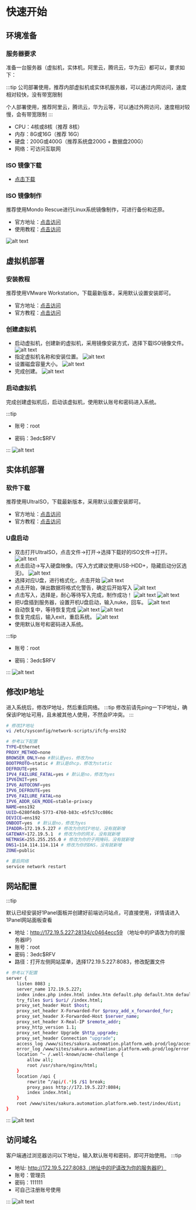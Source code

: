 # 快速开始

## 环境准备

### 服务器要求

准备一台服务器（虚拟机，实体机，阿里云，腾讯云，华为云）都可以，要求如下：

:::tip
公司部署使用，推荐内部虚拟机或实体机服务器，可以通过内网访问，速度相对较快，没有带宽限制

个人部署使用，推荐阿里云，腾讯云，华为云等，可以通过外网访问，速度相对较慢，会有带宽限制
:::

- CPU：4核或8核（推荐 8核）
- 内存：8G或16G（推荐 16G）
- 硬盘：200G或400G（推荐系统盘200G + 数据盘200G）
- 网络：可访问互联网

### ISO 镜像下载

- [点击下载](http://172.19.5.227:8079/Sakura.Automation.Platform/iso/Sakura.Automation.Platform_V1.6.0.iso)

### ISO 镜像制作

推荐使用Mondo Rescue进行Linux系统镜像制作，可进行备份和还原。

- 官方地址：[点击访问](http://www.mondorescue.org/)
- 使用教程：[点击访问](https://www.cnblogs.com/safe-rabbit/p/17550182.html)

![alt text](image-17.png)

## 虚拟机部署

### 安装教程

推荐使用VMware Workstation，下载最新版本，采用默认设置安装即可。

- 官方地址：[点击访问](https://www.vmware.com/products/workstation-pro/workstation-pro-evaluation.html)
- 官方教程：[点击访问](https://www.vmware.com/support/ws55/doc/ws_new_install.html)

### 创建虚拟机

- 启动虚拟机，创建新的虚拟机，采用镜像安装方式，选择下载ISO镜像文件。
![alt text](image.png)
- 指定虚拟机名称和安装位置。
![alt text](image-1.png)
- 设置磁盘容量大小。
![alt text](image-2.png)
- 完成创建。
![alt text](image-3.png)

### 启动虚拟机

完成创建虚拟机后，启动该虚拟机，使用默认账号和密码进入系统。

:::tip

- 账号：root
  
- 密码：3edc$RFV
  
:::
![alt text](image-5.png)

## 实体机部署

### 软件下载

推荐使用UltraISO，下载最新版本，采用默认设置安装即可。

- 官方地址：[点击访问](https://cn.ultraiso.net/xiazai.html)
- 官方教程：[点击访问](https://cn.ultraiso.net/jiaochengzhongxin.html)

### U盘启动

- 双击打开UltraISO，点击文件->打开->选择下载好的ISO文件->打开。
![alt text](image-8.png)
- 点击启动->写入硬盘映像。(写入方式建议使用USB-HDD+，隐藏启动分区选 无)。
![alt text](image-9.png)
- 选择对应U盘，进行格式化，点击开始
![alt text](image-10.png)
- 点击开始，弹出数据将格式化警告，确定后开始写入
![alt text](image-11.png)
- 点击写入，选择是，耐心等待写入完成，制作成功！
![alt text](image-13.png)
![alt text](image-12.png)
- 把U盘插到服务器，设置开机U盘启动，输入nuke，回车。
![alt text](image-14.png)
- 自动恢复中，等待恢复完成
![alt text](image-20.png)
![alt text](image-18.png)
- 恢复完成后，输入exit，重启系统。
![alt text](image-16.png)
- 使用默认账号和密码进入系统。

:::tip

- 账号：root
  
- 密码：3edc$RFV
  
:::
![alt text](image-19.png)

## 修改IP地址

进入系统后，修改IP地址，然后重启网络。
:::tip
修改前请先ping一下IP地址，确保该IP地址可用，且未被其他人使用，不然会IP冲突。
:::

```bash
# 修改IP地址
vi /etc/sysconfig/network-scripts/ifcfg-ens192

# 参考以下配置
TYPE=Ethernet
PROXY_METHOD=none
BROWSER_ONLY=no #默认是yes，修改为no
BOOTPROTO=static # 默认是dhcp，修改为static
DEFROUTE=yes
IPV4_FAILURE_FATAL=yes # 默认是no，修改为yes
IPV6INIT=yes
IPV6_AUTOCONF=yes
IPV6_DEFROUTE=yes
IPV6_FAILURE_FATAL=no
IPV6_ADDR_GEN_MODE=stable-privacy
NAME=ens192
UUID=6280f4db-5773-4760-b83c-e5fc57cc086c
DEVICE=ens192
ONBOOT=yes  # 默认是no，修改为yes
IPADDR=172.19.5.227 # 修改为你的IP地址，没有就新增
GATEWAY=172.19.5.1  # 修改为你的网关，没有就新增
NETMASK=255.255.255.0 # 修改为你的子网掩码，没有就新增
DNS1=114.114.114.114 # 修改为你的DNS，没有就新增
ZONE=public

# 重启网络
service network restart
```

## 网站配置

:::tip

默认已经安装好1Panel面板并创建好前端访问站点，可直接使用，详情请进入1Panel网站面板查看

- 地址：http://172.19.5.227:28134/c0464ecc59 （地址中的IP请改为你的服务器IP）
- 账号：root
- 密码：3edc$RFV
- 路径：打开左侧网站菜单，选择172.19.5.227:8083，修改配置文件

```bash
# 参考以下配置
server {
    listen 8083 ; 
    server_name 172.19.5.227; 
    index index.php index.html index.htm default.php default.htm default.html; 
    try_files $uri $uri/ /index.html; 
    proxy_set_header Host $host; 
    proxy_set_header X-Forwarded-For $proxy_add_x_forwarded_for; 
    proxy_set_header X-Forwarded-Host $server_name; 
    proxy_set_header X-Real-IP $remote_addr; 
    proxy_http_version 1.1; 
    proxy_set_header Upgrade $http_upgrade; 
    proxy_set_header Connection "upgrade"; 
    access_log /www/sites/sakura.automation.platform.web.prod/log/access.log; 
    error_log /www/sites/sakura.automation.platform.web.prod/log/error.log; 
    location ^~ /.well-known/acme-challenge {
        allow all; 
        root /usr/share/nginx/html; 
    }
    location /api {
        rewrite ^/api/(.*)$ /$1 break; 
        proxy_pass http://172.19.5.227:8084; 
        index index.html; 
    }
    root /www/sites/sakura.automation.platform.web.test/index/dist; 
}
```

:::
![alt text](image-15.png)

## 访问域名

客户端通过浏览器访问以下地址，输入默认账号和密码，即可开始使用。
:::tip

- 地址: http://172.19.5.227:8083（地址中的IP请改为你的服务器IP）
- 账号：管理员
- 密码：111111
- 可自己注册账号使用

:::
![alt text](image-7.png)